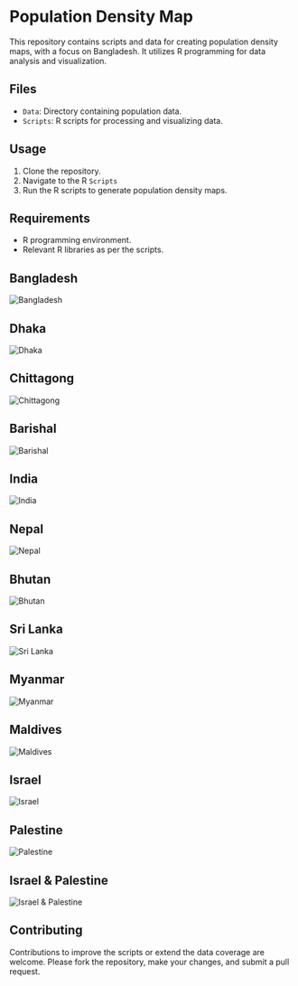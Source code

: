 # Population Density Map

This repository contains scripts and data for creating population density maps, with a focus on Bangladesh. It utilizes R programming for data analysis and visualization.

## Files
- `Data`: Directory containing population data.
- `Scripts`: R scripts for processing and visualizing data.

## Usage
1. Clone the repository.
2. Navigate to the R `Scripts` 
3. Run the R scripts to generate population density maps.

## Requirements
- R programming environment.
- Relevant R libraries as per the scripts.

## Bangladesh
![Bangladesh](Annotated_Small_Plots/Bangladesh_population_density.png)

## Dhaka
![Dhaka](Annotated_Small_Plots/Dhaka_population_density.png)

## Chittagong
![Chittagong](Annotated_Small_Plots/Chittagong_population_density.png)


## Barishal
![Barishal](Annotated_Small_Plots/Barishal_population_density.png)

## India
![India](Annotated_Small_Plots/India%20population%20density%20Map.jpg)

## Nepal
![Nepal](Annotated_Small_Plots/Nepal%20population%20density%20Map.jpg)

## Bhutan
![Bhutan](Annotated_Small_Plots/Bhutan%20population%20density%20Map.jpg)

## Sri Lanka
![Sri Lanka](Annotated_Small_Plots/Sri_Lanka%20population%20density%20Map.jpg)

## Myanmar
![Myanmar](Annotated_Small_Plots/Myanmar%20population%20density%20Map.jpg)

## Maldives
![Maldives](Annotated_Small_Plots/MalDives%20population%20density%20Map.jpg)

## Israel
![Israel](Annotated_Small_Plots/Israel%20population%20density%20Map.png)

## Palestine
![Palestine](Annotated_Small_Plots/Palestine%20population%20density%20Map.png)

## Israel & Palestine
![Israel & Palestine](Annotated_Small_Plots/Israel%20&%20Palestine%20population%20density%20Map.png)


## Contributing
Contributions to improve the scripts or extend the data coverage are welcome. Please fork the repository, make your changes, and submit a pull request.